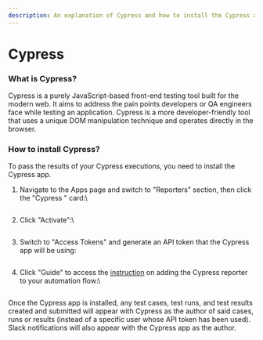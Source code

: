 ```yaml
---
description: An explanation of Cypress and how to install the Cypress app in Qase.
---
```


# Cypress



### What is Cypress?

Cypress is a purely JavaScript-based front-end testing tool built for the modern web. It aims to address the pain points developers or QA engineers face while testing an application. Cypress is a more developer-friendly tool that uses a unique DOM manipulation technique and operates directly in the browser.

### How to install Cypress?

To pass the results of your Cypress executions, you need to install the Cypress app.

1.  Navigate to the Apps page and switch to "Reporters" section, then click the "Cypress " card:\


    <figure><img src="https://downloads.intercomcdn.com/i/o/657803862/db0a6fcd4f55339477261d20/image.png" alt=""><figcaption></figcaption></figure>
2.  Click "Activate":\


    <figure><img src="https://downloads.intercomcdn.com/i/o/657804580/fb1de9c0c9c0a4cb01f1d338/image.png" alt=""><figcaption></figcaption></figure>
3.  Switch to "Access Tokens" and generate an API token that the Cypress app will be using:



    <figure><img src="https://downloads.intercomcdn.com/i/o/657806388/b06e8f271a650cce855544dc/image.png" alt=""><figcaption></figcaption></figure>
4.  Click "Guide" to access the [instruction](https://github.com/qase-tms/qase-javascript/tree/master/qase-cypress#readme) on adding the Cypress reporter to your automation flow:\


    <figure><img src="https://downloads.intercomcdn.com/i/o/657805778/49ad73c2d26cfe590fe8cee5/image.png" alt=""><figcaption></figcaption></figure>

Once the Cypress app is installed, any test cases, test runs, and test results created and submitted will appear with Cypress as the author of said cases, runs or results (instead of a specific user whose API token has been used). Slack notifications will also appear with the Cypress app as the author.

